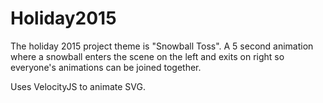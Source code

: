 # Holiday2015

The holiday 2015 project theme is "Snowball Toss". A 5 second animation where a snowball enters the scene on the left and exits on right so everyone's animations can be joined together.

Uses VelocityJS to animate SVG.